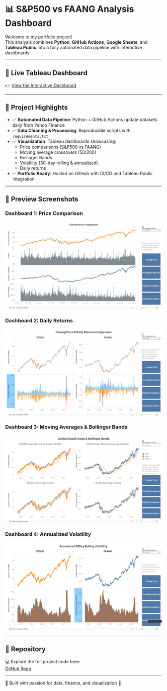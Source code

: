 # 📊 S&P500 vs FAANG Analysis Dashboard  

Welcome to my portfolio project!  
This analysis combines **Python**, **GitHub Actions**, **Google Sheets**, and **Tableau Public** into a fully automated data pipeline with interactive dashboards.  

---

## 🔹 Live Tableau Dashboard  
👉 [View the Interactive Dashboard](https://public.tableau.com/views/SP500vsFAANG_17568134555740/ClosingPrice?:language=en-US&:sid=&:redirect=auth&:display_count=n&:origin=viz_share_link)  

---

## 🔹 Project Highlights
- ✅ **Automated Data Pipeline**: Python + GitHub Actions update datasets daily from Yahoo Finance  
- ✅ **Data Cleaning & Processing**: Reproducible scripts with `requirements.txt`  
- ✅ **Visualization**: Tableau dashboards showcasing:  
  - Price comparisons (S&P500 vs FAANG)  
  - Moving average crossovers (50/200)  
  - Bollinger Bands  
  - Volatility (30-day rolling & annualized)  
  - Daily returns  
- ✅ **Portfolio Ready**: Hosted on GitHub with CI/CD and Tableau Public integration  

---

## 🔹 Preview Screenshots  
### Dashboard 1: Price Comparison  
![Dashboard 1](dashboard_screenshots/PriceComparison.png)  

### Dashboard 2: Daily Returns  
![Dashboard 2](dashboard_screenshots/DailyReturnsComparison.png)  

### Dashboard 3: Moving Averages & Bollinger Bands  
![Dashboard 3](dashboard_screenshots/50_200MA_BollingerBandsComparison.png)  

### Dashboard 4: Annualized Volatility  
![Dashboard 3](dashboard_screenshots/30DAnnualizedVolatilityComparison.png)  

---

## 🔹 Repository  
💻 Explore the full project code here:  
[GitHub Repo](https://github.com/hamdananas-alt/SP500_vs_FAANG_Project)  

---

📌 Built with passion for data, finance, and visualization 🚀
